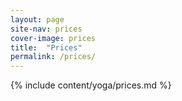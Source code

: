 ```yaml
---
layout: page
site-nav: prices
cover-image: prices
title:  "Prices"
permalink: /prices/
---
```


<div class="Longform Longform--blogpost" markdown="1">
{% include content/yoga/prices.md %}
</div>